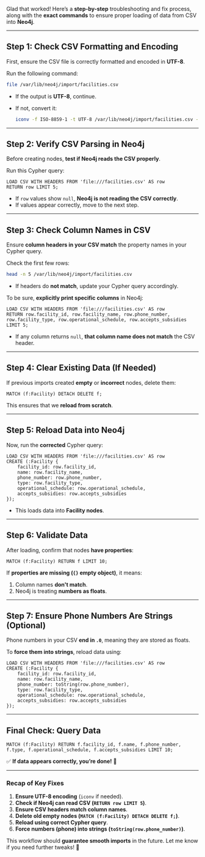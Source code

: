 Glad that worked! Here’s a **step-by-step** troubleshooting and fix process, along with the **exact commands** to ensure proper loading of data from CSV into **Neo4j**.

---

## **Step 1: Check CSV Formatting and Encoding**

First, ensure the CSV file is correctly formatted and encoded in **UTF-8**.

Run the following command:

```bash
file /var/lib/neo4j/import/facilities.csv
```

- If the output is **UTF-8**, continue.
- If not, convert it:
    
    ```bash
    iconv -f ISO-8859-1 -t UTF-8 /var/lib/neo4j/import/facilities.csv -o facilities_utf8.csv
    ```
    

---

## **Step 2: Verify CSV Parsing in Neo4j**

Before creating nodes, **test if Neo4j reads the CSV properly**.

Run this Cypher query:

```cypher
LOAD CSV WITH HEADERS FROM 'file:///facilities.csv' AS row
RETURN row LIMIT 5;
```

- If `row` values show `null`, **Neo4j is not reading the CSV correctly**.
- If values appear correctly, move to the next step.

---

## **Step 3: Check Column Names in CSV**

Ensure **column headers in your CSV match** the property names in your Cypher query.

Check the first few rows:

```bash
head -n 5 /var/lib/neo4j/import/facilities.csv
```

- If headers do **not match**, update your Cypher query accordingly.

To be sure, **explicitly print specific columns** in Neo4j:

```cypher
LOAD CSV WITH HEADERS FROM 'file:///facilities.csv' AS row
RETURN row.facility_id, row.facility_name, row.phone_number, row.facility_type, row.operational_schedule, row.accepts_subsidies LIMIT 5;
```

- If any column returns `null`, **that column name does not match** the CSV header.

---

## **Step 4: Clear Existing Data (If Needed)**

If previous imports created **empty** or **incorrect** nodes, delete them:

```cypher
MATCH (f:Facility) DETACH DELETE f;
```

This ensures that we **reload from scratch**.

---

## **Step 5: Reload Data into Neo4j**

Now, run the **corrected** Cypher query:

```cypher
LOAD CSV WITH HEADERS FROM 'file:///facilities.csv' AS row
CREATE (:Facility {
    facility_id: row.facility_id, 
    name: row.facility_name, 
    phone_number: row.phone_number, 
    type: row.facility_type, 
    operational_schedule: row.operational_schedule, 
    accepts_subsidies: row.accepts_subsidies
});
```

- This loads data into **Facility nodes**.

---

## **Step 6: Validate Data**

After loading, confirm that nodes **have properties**:

```cypher
MATCH (f:Facility) RETURN f LIMIT 10;
```

If **properties are missing (`{}` empty object)**, it means:

1. Column names **don't match**.
2. Neo4j is treating **numbers as floats**.

---

## **Step 7: Ensure Phone Numbers Are Strings (Optional)**

Phone numbers in your CSV **end in `.0`**, meaning they are stored as floats.

To **force them into strings**, reload data using:

```cypher
LOAD CSV WITH HEADERS FROM 'file:///facilities.csv' AS row
CREATE (:Facility {
    facility_id: row.facility_id, 
    name: row.facility_name, 
    phone_number: toString(row.phone_number), 
    type: row.facility_type, 
    operational_schedule: row.operational_schedule, 
    accepts_subsidies: row.accepts_subsidies
});
```

---

## **Final Check: Query Data**

```cypher
MATCH (f:Facility) RETURN f.facility_id, f.name, f.phone_number, f.type, f.operational_schedule, f.accepts_subsidies LIMIT 10;
```

✅ **If data appears correctly, you’re done!** 🚀

---

### **Recap of Key Fixes**

1. **Ensure UTF-8 encoding** (`iconv` if needed).
2. **Check if Neo4j can read CSV (`RETURN row LIMIT 5`)**.
3. **Ensure CSV headers match column names**.
4. **Delete old empty nodes (`MATCH (f:Facility) DETACH DELETE f;`)**.
5. **Reload using correct Cypher query**.
6. **Force numbers (phone) into strings (`toString(row.phone_number)`)**.

This workflow should **guarantee smooth imports** in the future. Let me know if you need further tweaks! 🚀